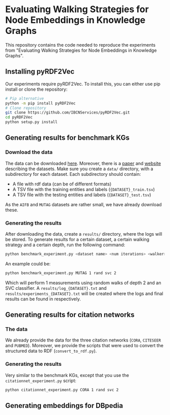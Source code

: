 # Evaluating Walking Strategies for Node Embeddings in Knowledge Graphs

This repository contains the code needed to reproduce the experiments from "Evaluating Walking Strategies for Node Embeddings in Knowledge Graphs". 

## Installing pyRDF2Vec

Our experiments require pyRDF2Vec. To install this, you can either use pip install or clone the repository:

```bash
# Pip alternative
python -m pip install pyRDF2Vec
# Clone repository
git clone https://github.com/IBCNServices/pyRDF2Vec.git
cd pyRDF2Vec
python setup.py install
```

## Generating results for benchmark KGs

### Download the data

The data can be downloaded [here](http://data.dws.informatik.uni-mannheim.de/rmlod/LOD_ML_Datasets/). Moreover, there is a [paper](https://madoc.bib.uni-mannheim.de/41308/1/Ristoski_Datasets.pdf) and [website](https://www.uni-mannheim.de/dws/research/resources/sw4ml-benchmark/) describing the datasets. Make sure you create a `data/` directory, with a subdirectory for each dataset. Each subdirectory should contain:

* A file with rdf data (can be of different formats)
* A TSV file with the training entities and labels (`{DATASET}_train.tsv`)
* A TSV file with the testing entities and labels (`{DATASET}_test.tsv`)

As the `AIFB` and `MUTAG` datasets are rather small, we have already download these.

### Generating the results

After downloading the data, create a `results/` directory, where the logs will be stored. To generate results for a certain dataset, a certain walking strategy and a certain depth, run the following command:
```bash
python benchmark_experiment.py <dataset name> <num iterations> <walker> <classifier> <walk depth>
```

An example could be:

```bash
python benchmark_experiment.py MUTAG 1 rand svc 2
```

Which will perform 1 measurements using random walks of depth 2 and an SVC classifier. A `results/log_{DATASET}.txt` and `results/experiments_{DATASET}.txt` will be created where the logs and final results can be found in respectively.

## Generating results for citation networks

### The data

We already provide the data for the three citation networks (`CORA`, `CITESEER` and `PUBMED`). Moreover, we provide the scripts that were used to convert the structured data to RDF (`convert_to_rdf.py`).

### Generating the results

Very similar to the benchmark KGs, except that you use the `citationnet_experiment.py` script:

```bash
python citationnet_experiment.py CORA 1 rand svc 2
``` 

## Generating embeddings for DBpedia

